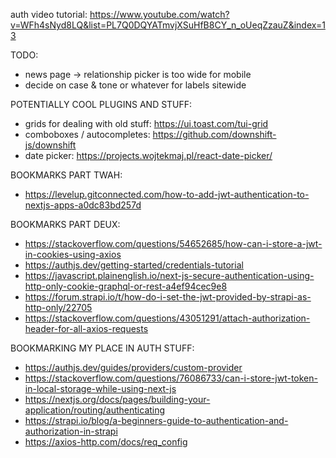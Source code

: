 auth video tutorial:
https://www.youtube.com/watch?v=WFh4sNyd8LQ&list=PL7Q0DQYATmvjXSuHfB8CY_n_oUeqZzauZ&index=13

TODO:
- news page -> relationship picker is too wide for mobile
- decide on case & tone or whatever for labels sitewide


POTENTIALLY COOL PLUGINS AND STUFF:
- grids for dealing with old stuff: https://ui.toast.com/tui-grid
- comboboxes / autocompletes: https://github.com/downshift-js/downshift
- date picker: https://projects.wojtekmaj.pl/react-date-picker/


BOOKMARKS PART TWAH:
- https://levelup.gitconnected.com/how-to-add-jwt-authentication-to-nextjs-apps-a0dc83bd257d

BOOKMARKS PART DEUX:
- https://stackoverflow.com/questions/54652685/how-can-i-store-a-jwt-in-cookies-using-axios
- https://authjs.dev/getting-started/credentials-tutorial
- https://javascript.plainenglish.io/next-js-secure-authentication-using-http-only-cookie-graphql-or-rest-a4ef94cec9e8
- https://forum.strapi.io/t/how-do-i-set-the-jwt-provided-by-strapi-as-http-only/22705
- https://stackoverflow.com/questions/43051291/attach-authorization-header-for-all-axios-requests

BOOKMARKING MY PLACE IN AUTH STUFF:
- https://authjs.dev/guides/providers/custom-provider
- https://stackoverflow.com/questions/76086733/can-i-store-jwt-token-in-local-storage-while-using-next-js
- https://nextjs.org/docs/pages/building-your-application/routing/authenticating
- https://strapi.io/blog/a-beginners-guide-to-authentication-and-authorization-in-strapi
- https://axios-http.com/docs/req_config